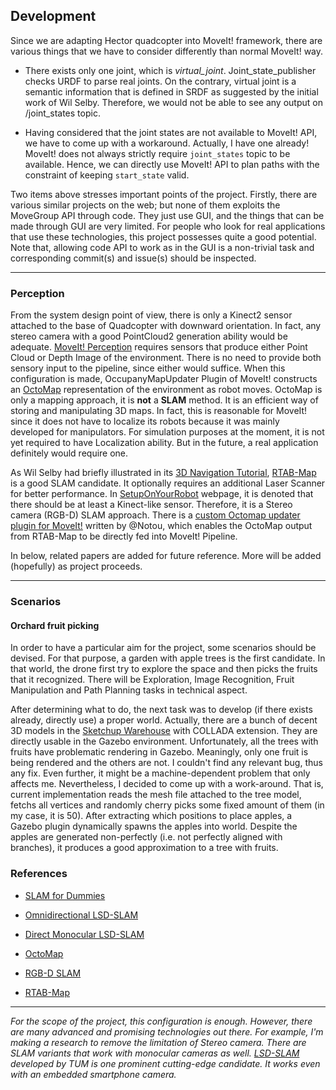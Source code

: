 ## Development
Since we are adapting Hector quadcopter into MoveIt! framework, there are various things that we have to consider differently than normal MoveIt! way.

* There exists only one joint, which is *virtual_joint*. Joint\_state\_publisher checks URDF to parse real joints. On the contrary, virtual joint is a semantic information that is defined in SRDF as suggested by the initial work of Wil Selby. Therefore, we would not be able to see any output on /joint_states topic.
    
* Having considered that the joint states are not available to MoveIt! API, we have to come up with a workaround. Actually, I have one already! MoveIt! does not always strictly require `joint_states` topic to be available. Hence, we can directly use MoveIt! API to plan paths with the constraint of keeping `start_state` valid.

Two items above stresses important points of the project. Firstly, there are various similar projects on the web; but none of them exploits the MoveGroup API through code. They just use GUI, and the things that can be made through GUI are very limited. For people who look for real applications that use these technologies, this project possesses quite a good potential. Note that, allowing code API to work as in the GUI is a non-trivial task and corresponding commit(s) and issue(s) should be inspected.

---

### Perception
From the system design point of view, there is only a Kinect2 sensor attached to the base of Quadcopter with downward orientation. In fact, any stereo camera with a good PointCloud2 generation ability would be adequate. 
<a href="http://docs.ros.org/indigo/api/moveit_tutorials/html/doc/pr2_tutorials/planning/src/doc/perception_configuration.html">MoveIt! Perception</a> requires sensors that produce either Point Cloud or Depth Image of the environment. There is no need to provide both sensory input to the pipeline, since either would suffice. When this configuration is made, OccupanyMapUpdater Plugin of MoveIt! constructs an <a href="http://octomap.github.io/">OctoMap</a> representation of the environment as robot moves. OctoMap is only a mapping approach, it is **not** a **SLAM** method. It is an efficient way of storing and manipulating 3D maps. In fact, this is reasonable for MoveIt! since it does not have to localize its robots because it was mainly developed for manipulators. For simulation purposes at the moment, it is not yet required to have Localization ability. But in the future, a real application definitely would require one. 

As Wil Selby had briefly illustrated in its <a href="https://www.wilselby.com/research/ros-integration/3d-mapping-navigation/">3D Navigation Tutorial</a>, <a href="http://introlab.github.io/rtabmap/RTAB-Map"> RTAB-Map</a> is a good SLAM candidate. It optionally requires an additional Laser Scanner for better performance. In <a href="http://wiki.ros.org/rtabmap_ros/Tutorials/SetupOnYourRobot">SetupOnYourRobot</a> webpage, it is denoted that there should be at least a Kinect-like sensor. Therefore, it is a Stereo camera (RGB-D) SLAM approach. There is a <a href="https://github.com/Notou/Moveit-External-Octomap-Updater">custom Octomap updater plugin for MoveIt!</a> written by @Notou, which enables the OctoMap output from RTAB-Map to be directly fed into MoveIt! Pipeline.

In below, related papers are added for future reference. More will be added (hopefully) as project proceeds.

---

### Scenarios
#### Orchard fruit picking
In order to have a particular aim for the project, some scenarios should be devised. For that purpose, a garden with apple trees is the first candidate. In that world, the drone first try to explore the space and then picks the fruits that it recognized. There will be Exploration, Image Recognition, Fruit Manipulation and Path Planning tasks in technical aspect. 

After determining what to do, the next task was to develop (if there exists already, directly use) a proper world. Actually, there are a bunch of decent 3D models in the <a href="https://3dwarehouse.sketchup.com/">Sketchup Warehouse</a> with COLLADA extension. They are directly usable in the Gazebo environment. Unfortunately, all the trees with fruits have problematic rendering in Gazebo. Meaningly, only one fruit is being rendered and the others are not. I couldn't find any relevant bug, thus any fix. Even further, it might be a machine-dependent problem that only affects me. Nevertheless, I decided to come up with a work-around. That is, current implementation reads the mesh file attached to the tree model, fetchs all vertices and randomly cherry picks some fixed amount of them (in my case, it is 50). After extracting which positions to place apples, a Gazebo plugin dynamically spawns the apples into world. Despite the apples are generated non-perfectly (i.e. not perfectly aligned with branches), it produces a good approximation to a tree with fruits.

### References
* <a href="https://ocw.mit.edu/courses/aeronautics-and-astronautics/16-412j-cognitive-robotics-spring-2005/projects/1aslam_blas_repo.pdf">SLAM for Dummies</a>

* <a href= "https://vision.in.tum.de/_media/spezial/bib/caruso2015_omni_lsdslam.pdf">Omnidirectional LSD-SLAM</a>

* <a href= "https://vision.in.tum.de/_media/spezial/bib/engel14eccv.pdf"> Direct Monocular LSD-SLAM</a>

* <a href= "http://www2.informatik.uni-freiburg.de/~hornunga/pub/hornung13auro.pdf"> OctoMap</a>

* <a href= "http://www2.informatik.uni-freiburg.de/~endres/files/publications/endres13tro.pdf"> RGB-D SLAM </a>

* <a href= "https://introlab.3it.usherbrooke.ca/mediawiki-introlab/images/e/eb/Labbe14-IROS.pdf"> RTAB-Map </a>
---

_For the scope of the project, this configuration is enough. However, there are many advanced and promising technologies out there. For example, I'm making a research to remove the limitation of Stereo camera. There are SLAM variants that work with monocular cameras as well. <a href="https://vision.in.tum.de/research/vslam/lsdslam">LSD-SLAM</a> developed by TUM is one prominent cutting-edge candidate. It works even with an embedded smartphone camera._
